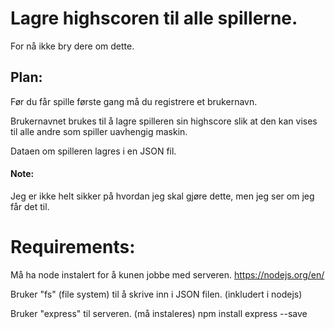 # Lagre highscoren til alle spillerne. 
For nå ikke bry dere om dette.

## Plan:
Før du får spille første gang må du registrere et brukernavn.

Brukernavnet brukes til å lagre spilleren sin highscore slik at den kan vises til alle andre som spiller uavhengig maskin. 

Dataen om spilleren lagres i en JSON fil. 

#### Note:
Jeg er ikke helt sikker på hvordan jeg skal gjøre dette, men jeg ser om jeg får det til. 

# Requirements:
Må ha node instalert for å kunen jobbe med serveren. https://nodejs.org/en/

Bruker "fs" (file system) til å skrive inn i JSON filen. (inkludert i nodejs)

Bruker "express" til serveren. (må instaleres) npm install express --save

